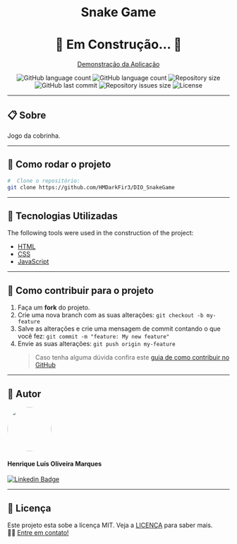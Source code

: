 <h1 align="center"> 
  <p>Snake Game</p>
</h1>

<h1 align="center">
  🚀 Em Construção... 🚀
</h1>

<p align="center" >
  <a href="#">Demonstração da Aplicação</a>
</p>

<p align="center" >
  <img alt="GitHub language count" src="https://img.shields.io/github/languages/top/hmdarkfir3/DIO_SnakeGame" />
  
  <img alt="GitHub language count" src="https://img.shields.io/github/languages/count/hmdarkfir3/DIO_SnakeGame" />

  <img alt="Repository size" src="https://img.shields.io/github/repo-size/hmdarkfir3/DIO_SnakeGame">
  
  <img alt="GitHub last commit" src="https://img.shields.io/github/last-commit/hmdarkfir3/DIO_SnakeGame">
  
  <img alt="Repository issues size" src="https://img.shields.io/github/issues/hmdarkfir3/DIO_SnakeGame">
  
  <img alt="License" src="https://img.shields.io/badge/license-MIT-blue.svg" />
</p>
  
---

## 📋 Sobre

Jogo da cobrinha.

---

## 📂 Como rodar o projeto

```bash
#  Clone o repositório:
git clone https://github.com/HMDarkFir3/DIO_SnakeGame
```

---

## 🚀 Tecnologias Utilizadas

The following tools were used in the construction of the project:

- [HTML](https://developer.mozilla.org/pt-BR/docs/Web/Guide/HTML/HTML5)
- [CSS](https://developer.mozilla.org/pt-BR/docs/Web/CSS)
- [JavaScript](https://developer.mozilla.org/pt-BR/docs/Web/JavaScript)

---

## 💪 Como contribuir para o projeto

1. Faça um **fork** do projeto.
2. Crie uma nova branch com as suas alterações: `git checkout -b my-feature`
3. Salve as alterações e crie uma mensagem de commit contando o que você fez: `git commit -m "feature: My new feature"`
4. Envie as suas alterações: `git push origin my-feature`
   > Caso tenha alguma dúvida confira este [guia de como contribuir no GitHub](https://github.com/firstcontributions/first-contributions)

---

## 🧑 Autor

<img style="border-radius: 50%;" src="https://github.com/HMDarkFir3.png" width="100px;" alt=""/>
<h4>Henrique Luís Oliveira Marques</h4>

[![Linkedin Badge](https://img.shields.io/badge/-Henrique-blue?style=flat-square&logo=Linkedin&logoColor=white&link=https://www.linkedin.com/in/henrique-luís-oliveira-marques-3406361a7/)](https://www.linkedin.com/in/henrique-luís-oliveira-marques-3406361a7/)

---

## 📝 Licença

Este projeto esta sobe a licença MIT. Veja a [LICENÇA](./LICENSE) para saber mais.
<br>
👋🏽 [Entre em contato!](https://www.linkedin.com/in/henrique-luís-oliveira-marques-3406361a7/)
